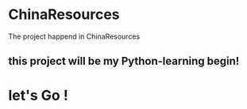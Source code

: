 # ChinaResources
The project happend in ChinaResources

## this project will be my Python-learning begin!
# let's Go !